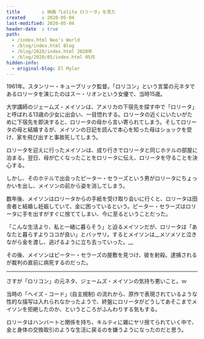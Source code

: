 ```yaml
---
title        : 映画「Lolita ロリータ」を見た
created      : 2020-05-04
last-modified: 2020-05-04
header-date  : true
path:
  - /index.html Neo's World
  - /blog/index.html Blog
  - /blog/2020/index.html 2020年
  - /blog/2020/05/index.html 05月
hidden-info:
  - original-blog: El Mylar
---
```


1961年。スタンリー・キューブリック監督。「ロリコン」という言葉の元ネタであるロリータを演じたのはスー・リオンという女優で、当時15歳。

大学講師のジェームズ・メイソンは、アメリカの下宿先を探す中で「ロリータ」と呼ばれる13歳の少女に出会い、一目惚れする。ロリータの近くにいたいがために下宿先を即決すると、ロリータの母から言い寄られてしまう。そしてロリータの母と結婚するが、メイソンの日記を読んで本心を知った母はショックを受け、家を飛び出すと事故死してしまう。

ロリータを迎えに行ったメイソンは、成り行きでロリータと同じホテルの部屋に泊まる。翌日、母が亡くなったことをロリータに伝え、ロリータを守ることを決心する。

しかし、そのホテルで出会ったピーター・セラーズという男がロリータにちょっかいを出し、メイソンの前から姿を消してしまう。

数年後、メイソンはロリータからの手紙を受け取り会いに行くと、ロリータは田舎者と結婚し妊娠していて、金に困っているという。ピーター・セラーズはロリータに手を出すがすぐに捨ててしまい、今に至るということだった。

「こんな生活より、私と一緒に暮らそう」と迫るメイソンだが、ロリータは「あなたと暮らすよりココが良い」とバッサリ。するとメイソンは__メソメソと泣きながら金を渡し、逃げるように立ち去っていった。__

その後、メイソンはピーター・セラーズの屋敷を見つけ、彼を射殺。逮捕されるが裁判の直前に病死するのだった。

---

さすが「ロリコン」の元ネタ、ジェームズ・メイソンの気持ち悪いこと。ｗ

当時の「ヘイズ・コード」(自主規制) の流れから、原作で表現されているような性的な描写は入れられなかったようで、終盤にロリータがどうしてあそこまでメイソンを拒絶したのか、というところがふんわりする気もする。

ロリータはハンバートと関係を持ち、キルティに雑にヤリ捨てられていく中で、金と身体の交換取引のような生活に戻るのを嫌うようになったのだと思う。
